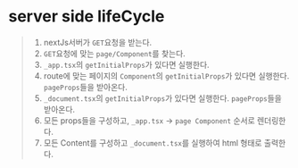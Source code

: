 # server side lifeCycle

> 1. nextJs서버가 `GET`요청을 받는다.
> 2. `GET`요청에 맞는 `page/Component`를 찾는다.
> 3. `_app.tsx`의 `getInitialProps`가 있다면 실행한다.
> 4. route에 맞는 페이지의 `Component`의 `getInitialProps`가 있다면 실행한다. `pageProps`들을 받아온다.
> 5. `_document.tsx`의 `getInitialProps`가 있다면 실행한다. `pageProps`들을 받아온다.
> 6. 모든 props들을 구성하고, `_app.tsx` -> `page Component` 순서로 렌더링한다.
> 7. 모든 Content를 구성하고 `_document.tsx`를 실행하여 html 형태로 출력한다.
